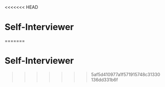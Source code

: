 <<<<<<< HEAD
# Self-Interviewer
=======
# Self-Interviewer
>>>>>>> 5af5d410977a1f571915748c31330136dd331b6f
